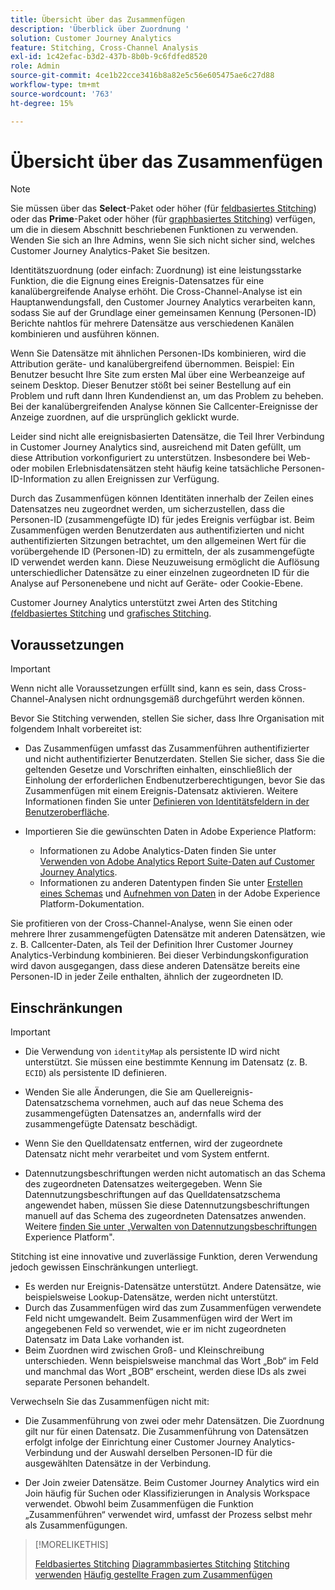 ```yaml
---
title: Übersicht über das Zusammenfügen
description: 'Überblick über Zuordnung '
solution: Customer Journey Analytics
feature: Stitching, Cross-Channel Analysis
exl-id: 1c42efac-b3d2-437b-8b0b-9c6fdfed8520
role: Admin
source-git-commit: 4ce1b22cce3416b8a82e5c56e605475ae6c27d88
workflow-type: tm+mt
source-wordcount: '763'
ht-degree: 15%

---
```


# Übersicht über das Zusammenfügen

>[!NOTE]
>
>Sie müssen über das **Select**-Paket oder höher (für [feldbasiertes Stitching](fbs.md)) oder das **Prime**-Paket oder höher (für [graphbasiertes Stitching](gbs.md)) verfügen, um die in diesem Abschnitt beschriebenen Funktionen zu verwenden. Wenden Sie sich an Ihre Admins, wenn Sie sich nicht sicher sind, welches Customer Journey Analytics-Paket Sie besitzen.

Identitätszuordnung (oder einfach: Zuordnung) ist eine leistungsstarke Funktion, die die Eignung eines Ereignis-Datensatzes für eine kanalübergreifende Analyse erhöht. Die Cross-Channel-Analyse ist ein Hauptanwendungsfall, den Customer Journey Analytics verarbeiten kann, sodass Sie auf der Grundlage einer gemeinsamen Kennung (Personen-ID) Berichte nahtlos für mehrere Datensätze aus verschiedenen Kanälen kombinieren und ausführen können.

Wenn Sie Datensätze mit ähnlichen Personen-IDs kombinieren, wird die Attribution geräte- und kanalübergreifend übernommen. Beispiel: Ein Benutzer besucht Ihre Site zum ersten Mal über eine Werbeanzeige auf seinem Desktop. Dieser Benutzer stößt bei seiner Bestellung auf ein Problem und ruft dann Ihren Kundendienst an, um das Problem zu beheben. Bei der kanalübergreifenden Analyse können Sie Callcenter-Ereignisse der Anzeige zuordnen, auf die ursprünglich geklickt wurde.

Leider sind nicht alle ereignisbasierten Datensätze, die Teil Ihrer Verbindung in Customer Journey Analytics sind, ausreichend mit Daten gefüllt, um diese Attribution vorkonfiguriert zu unterstützen. Insbesondere bei Web- oder mobilen Erlebnisdatensätzen steht häufig keine tatsächliche Personen-ID-Information zu allen Ereignissen zur Verfügung.

Durch das Zusammenfügen können Identitäten innerhalb der Zeilen eines Datensatzes neu zugeordnet werden, um sicherzustellen, dass die Personen-ID (zusammengefügte ID) für jedes Ereignis verfügbar ist. Beim Zusammenfügen werden Benutzerdaten aus authentifizierten und nicht authentifizierten Sitzungen betrachtet, um den allgemeinen Wert für die vorübergehende ID (Personen-ID) zu ermitteln, der als zusammengefügte ID verwendet werden kann. Diese Neuzuweisung ermöglicht die Auflösung unterschiedlicher Datensätze zu einer einzelnen zugeordneten ID für die Analyse auf Personenebene und nicht auf Geräte- oder Cookie-Ebene.

Customer Journey Analytics unterstützt zwei Arten des Stitching[ (feldbasiertes Stitching](fbs.md) und [grafisches Stitching](gbs.md).

## Voraussetzungen

>[!IMPORTANT]
>
>Wenn nicht alle Voraussetzungen erfüllt sind, kann es sein, dass Cross-Channel-Analysen nicht ordnungsgemäß durchgeführt werden können.

Bevor Sie Stitching verwenden, stellen Sie sicher, dass Ihre Organisation mit folgendem Inhalt vorbereitet ist:

- Das Zusammenfügen umfasst das Zusammenführen authentifizierter und nicht authentifizierter Benutzerdaten. Stellen Sie sicher, dass Sie die geltenden Gesetze und Vorschriften einhalten, einschließlich der Einholung der erforderlichen Endbenutzerberechtigungen, bevor Sie das Zusammenfügen mit einem Ereignis-Datensatz aktivieren. Weitere Informationen finden Sie unter [Definieren von Identitätsfeldern in der Benutzeroberfläche](https://experienceleague.adobe.com/de/docs/experience-platform/xdm/ui/fields/identity).

- Importieren Sie die gewünschten Daten in Adobe Experience Platform:

   - Informationen zu Adobe Analytics-Daten finden Sie unter [Verwenden von Adobe Analytics Report Suite-Daten auf Customer Journey Analytics](/help/getting-started/aa-vs-cja/aa-data-in-cja.md).
   - Informationen zu anderen Datentypen finden Sie unter [Erstellen eines Schemas](https://experienceleague.adobe.com/en/docs/experience-platform/xdm/tutorials/create-schema-ui) und [Aufnehmen von Daten](https://experienceleague.adobe.com/en/docs/experience-platform/ingestion/home) in der Adobe Experience Platform-Dokumentation.

Sie profitieren von der Cross-Channel-Analyse, wenn Sie einen oder mehrere Ihrer zusammengefügten Datensätze mit anderen Datensätzen, wie z. B. Callcenter-Daten, als Teil der Definition Ihrer Customer Journey Analytics-Verbindung kombinieren. Bei dieser Verbindungskonfiguration wird davon ausgegangen, dass diese anderen Datensätze bereits eine Personen-ID in jeder Zeile enthalten, ähnlich der zugeordneten ID.


## Einschränkungen

>[!IMPORTANT]
>
>- Die Verwendung von `identityMap` als persistente ID wird nicht unterstützt. Sie müssen eine bestimmte Kennung im Datensatz (z. B. `ECID`) als persistente ID definieren.
>
>- Wenden Sie alle Änderungen, die Sie am Quellereignis-Datensatzschema vornehmen, auch auf das neue Schema des zusammengefügten Datensatzes an, andernfalls wird der zusammengefügte Datensatz beschädigt.
>
>- Wenn Sie den Quelldatensatz entfernen, wird der zugeordnete Datensatz nicht mehr verarbeitet und vom System entfernt.
>
>- Datennutzungsbeschriftungen werden nicht automatisch an das Schema des zugeordneten Datensatzes weitergegeben. Wenn Sie Datennutzungsbeschriftungen auf das Quelldatensatzschema angewendet haben, müssen Sie diese Datennutzungsbeschriftungen manuell auf das Schema des zugeordneten Datensatzes anwenden. Weitere [ finden Sie unter „Verwalten von Datennutzungsbeschriftungen ](https://experienceleague.adobe.com/en/docs/experience-platform/data-governance/labels/overview) Experience Platform&quot;.

Stitching ist eine innovative und zuverlässige Funktion, deren Verwendung jedoch gewissen Einschränkungen unterliegt.

- Es werden nur Ereignis-Datensätze unterstützt. Andere Datensätze, wie beispielsweise Lookup-Datensätze, werden nicht unterstützt.
- Durch das Zusammenfügen wird das zum Zusammenfügen verwendete Feld nicht umgewandelt. Beim Zusammenfügen wird der Wert im angegebenen Feld so verwendet, wie er im nicht zugeordneten Datensatz im Data Lake vorhanden ist.
- Beim Zuordnen wird zwischen Groß- und Kleinschreibung unterschieden. Wenn beispielsweise manchmal das Wort „Bob“ im Feld und manchmal das Wort „BOB“ erscheint, werden diese IDs als zwei separate Personen behandelt.

Verwechseln Sie das Zusammenfügen nicht mit:

- Die Zusammenführung von zwei oder mehr Datensätzen. Die Zuordnung gilt nur für einen Datensatz. Die Zusammenführung von Datensätzen erfolgt infolge der Einrichtung einer Customer Journey Analytics-Verbindung und der Auswahl derselben Personen-ID für die ausgewählten Datensätze in der Verbindung.

- Der Join zweier Datensätze. Beim Customer Journey Analytics wird ein Join häufig für Suchen oder Klassifizierungen in Analysis Workspace verwendet. Obwohl beim Zusammenfügen die Funktion „Zusammenführen“ verwendet wird, umfasst der Prozess selbst mehr als Zusammenfügungen.

>[!MORELIKETHIS]
>
>[Feldbasiertes Stitching](fbs.md)
>[Diagrammbasiertes Stitching](gbs.md)
>[Stitching verwenden](use-stitching.md)
>[Häufig gestellte Fragen zum Zusammenfügen](faq.md)

